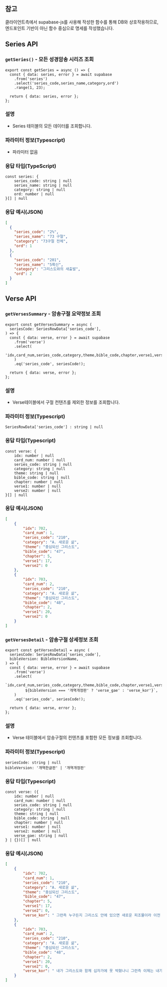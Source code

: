 ## 참고

클라이언트측에서 supabase-js를 사용해 작성한 함수를 통해 DB와 상호작용하므로, 엔드포인트 기반이 아닌 함수 중심으로 명세를 작성했습니다.

## Series API

### `getSeries()` **- 모든 성경암송 시리즈 조회**

```tsx
export const getSeries = async () => {
  const { data: series, error } = await supabase
    .from('series')
    .select('series_code,series_name,category,ord')
    .range(1, 23);

  return { data: series, error };
};
```

### 설명

- Series 테이블의 모든 데이터를 조회합니다.

### 파라미터 정보(Typescript)

- 파라미터 없음

### 응답 타입(TypeScript)

```tsx
const series: {   
	series_code: string | null
	series_name: string | null
	category: string | null
	ord: number | null
}[] | null
```

### 응답 예시(JSON)

```json
[
  {
    "series_code": "2%",
    "series_name": "73 구절",
    "category": "73구절 전체",
    "ord": 1
  },
  {
    "series_code": "201",
    "series_name": "5확신",
    "category": "그리스도와의 새출발",
    "ord": 2
  }
]
```

## Verse API

### `getVersesSummary` - 암송구절 요약정보 조회

```tsx
export const getVersesSummary = async (
  seriesCode: SeriesRowData['series_code'],
) => {
  const { data: verse, error } = await supabase
    .from('verse')
    .select(
      'idx,card_num,series_code,category,theme,bible_code,chapter,verse1,verse2',
    )
    .eq('series_code', seriesCode!);

  return { data: verse, error };
};
```

### 설명

- Verse테이블에서 구절 컨텐츠를 제외한 정보를 조회합니다.

### 파라미터 정보(Typescript)

```tsx
SeriesRowData['series_code'] : string | null
```

### 응답 타입(Typescript)

```tsx
const verse: {   
	idx: number | null
	card_num: number | null
	series_code: string | null
	category: string | null
	theme: string | null
	bible_code: string | null
	chapter: number | null
	verse1: number | null
	verse2: number | null
}[] | null
```

### 응답 예시(JSON)

```json
[
    {
        "idx": 702,
        "card_num": 1,
        "series_code": "210",
        "category": "A. 새로운 삶",
        "theme": "중심되신 그리스도",
        "bible_code": "47",
        "chapter": 5,
        "verse1": 17,
        "verse2": 0
    },
    {
        "idx": 703,
        "card_num": 2,
        "series_code": "210",
        "category": "A. 새로운 삶",
        "theme": "중심되신 그리스도",
        "bible_code": "48",
        "chapter": 2,
        "verse1": 20,
        "verse2": 0
    }
]
```

### `getVersesDetail` - 암송구절 상세정보 조회

```tsx
export const getVersesDetail = async (
  seriesCode: SeriesRowData['series_code'],
  bibleVersion: BibleVersionName,
) => {
  const { data: verse, error } = await supabase
    .from('verse')
    .select(
      `idx,card_num,series_code,category,theme,bible_code,chapter,verse1,verse2,
         ${bibleVersion === '개역개정판' ? 'verse_gae' : 'verse_kor'}`,
    )
    .eq('series_code', seriesCode!);

  return { data: verse, error };
};
```

### 설명

- Verse 테이블에서 암송구절의 컨텐츠를 포함한 모든 정보를 조회합니다.

### 파라미터 정보(Typescript)

```tsx
seriesCode: string | null
bibleVersion: '개역한글판' | '개역개정판'
```

### 응답 타입(Typescript)

```tsx
const verse: ({   
	idx: number | null
	card_num: number | null
	series_code: string | null
	category: string | null
	theme: string | null
	bible_code: string | null
	chapter: number | null
	verse1: number | null
	verse2: number | null
	verse_gae: string | null
} | {})[] | null
```

### 응답 예시(JSON)

```json
[
    {
        "idx": 702,
        "card_num": 1,
        "series_code": "210",
        "category": "A. 새로운 삶",
        "theme": "중심되신 그리스도",
        "bible_code": "47",
        "chapter": 5,
        "verse1": 17,
        "verse2": 0,
        "verse_kor": " 그런즉 누구든지 그리스도 안에 있으면 새로운 피조물이라 이전 것은 지나갔으니 보라 새 것이 되었도다"
    },
    {
        "idx": 703,
        "card_num": 2,
        "series_code": "210",
        "category": "A. 새로운 삶",
        "theme": "중심되신 그리스도",
        "bible_code": "48",
        "chapter": 2,
        "verse1": 20,
        "verse2": 0,
        "verse_kor": " 내가 그리스도와 함께 십자가에 못 박혔나니 그런즉 이제는 내가 산 것이 아니요 오직 내 안에 그리스도께서 사신 것이라 이제 내가 육체 가운데 사는 것은 나를 사랑하사 나를 위하여 자기 몸을 버리신 하나님의 아들을 믿는 믿음 안에서 사는 것이라"
    }
]
```